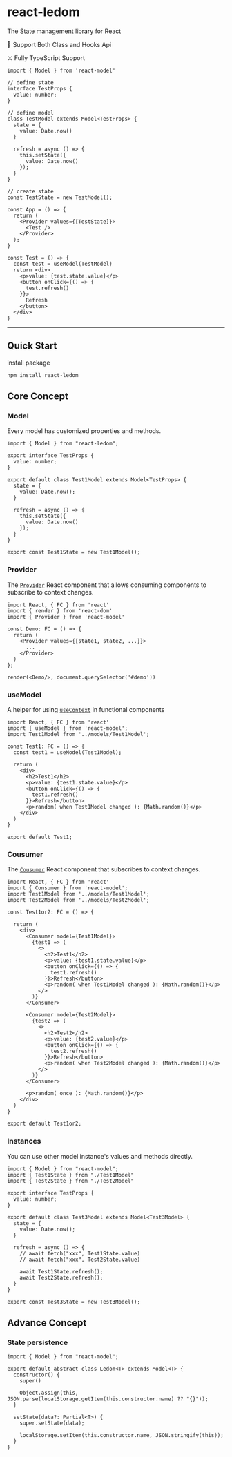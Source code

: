 # react-ledom

The State management library for React

🎉 Support Both Class and Hooks Api

⚔ Fully TypeScript Support

```tsx
import { Model } from 'react-model'

// define state
interface TestProps {
  value: number;
}

// define model
class TestModel extends Model<TestProps> {
  state = {
    value: Date.now()
  }

  refresh = async () => {
    this.setState({
      value: Date.now()
    });
  }
}

// create state
const TestState = new TestModel();

const App = () => {
  return (
    <Provider values={[TestState]}>
      <Test />
    </Provider>
  );
}

const Test = () => {
  const test = useModel(TestModel)
  return <div>
    <p>value: {test.state.value}</p>
    <button onClick={() => {
      test.refresh()
    }}>
      Refresh
    </button>
  </div>
}
```

---

## Quick Start
install package

```shell
npm install react-ledom
```

## Core Concept

### Model

Every model has customized properties and methods.

```tsx
import { Model } from "react-ledom";

export interface TestProps {
  value: number;
}

export default class Test1Model extends Model<TestProps> {
  state = {
    value: Date.now();
  }

  refresh = async () => {
    this.setState({
      value: Date.now()
    });
  }
}

export const Test1State = new Test1Model();
```

### Provider

The [`Provider`](https://reactjs.org/docs/context.html#contextprovider) React component that allows consuming components to subscribe to context changes.

```tsx
import React, { FC } from 'react'
import { render } from 'react-dom'
import { Provider } from 'react-model'

const Demo: FC = () => {
  return (
    <Provider values={[state1, state2, ...]}>
      ...
    </Provider>
  )
};

render(<Demo/>, document.querySelector('#demo'))

```

### useModel

A helper for using [`useContext`](https://reactjs.org/docs/hooks-reference.html#usecontext) in functional components

```tsx
import React, { FC } from 'react'
import { useModel } from 'react-model';
import Test1Model from '../models/Test1Model';

const Test1: FC = () => {
  const test1 = useModel(Test1Model);

  return (
    <div>
      <h2>Test1</h2>
      <p>value: {test1.state.value}</p>
      <button onClick={() => {
        test1.refresh()
      }}>Refresh</button>
      <p>random( when Test1Model changed ): {Math.random()}</p>
    </div>
  )
}

export default Test1;
```

### Cousumer
The [`Cousumer`](https://reactjs.org/docs/context.html#contextconsumer) React component that subscribes to context changes.

```tsx
import React, { FC } from 'react'
import { Consumer } from 'react-model';
import Test1Model from '../models/Test1Model';
import Test2Model from '../models/Test2Model';

const Test1or2: FC = () => {

  return (
    <div>
      <Consumer model={Test1Model}>
        {test1 => (
          <>
            <h2>Test1</h2>
            <p>value: {test1.state.value}</p>
            <button onClick={() => {
              test1.refresh()
            }}>Refresh</button>
            <p>random( when Test1Model changed ): {Math.random()}</p>
          </>
        )}
      </Consumer>

      <Consumer model={Test2Model}>
        {test2 => (
          <>
            <h2>Test2</h2>
            <p>value: {test2.value}</p>
            <button onClick={() => {
              test2.refresh()
            }}>Refresh</button>
            <p>random( when Test2Model changed ): {Math.random()}</p>
          </>
        )}
      </Consumer>

      <p>random( once ): {Math.random()}</p>
    </div>
  )
}

export default Test1or2;
```

### Instances

You can use other model instance's values and methods directly.

```tsx
import { Model } from "react-model";
import { Test1State } from "./Test1Model"
import { Test2State } from "./Test2Model"

export interface TestProps {
  value: number;
}

export default class Test3Model extends Model<Test3Model> {
  state = {
    value: Date.now();
  }
  
  refresh = async () => {
    // await fetch("xxx", Test1State.value)
    // await fetch("xxx", Test2State.value)

    await Test1State.refresh();
    await Test2State.refresh();
  }
}

export const Test3State = new Test3Model();
```

## Advance Concept

### State persistence

```tsx
import { Model } from "react-model";

export default abstract class Ledom<T> extends Model<T> {
  constructor() {
    super()

    Object.assign(this, JSON.parse(localStorage.getItem(this.constructor.name) ?? "{}"));
  }

  setState(data?: Partial<T>) {
    super.setState(data);

    localStorage.setItem(this.constructor.name, JSON.stringify(this));
  }
}

```
